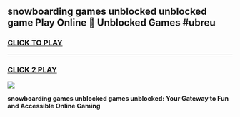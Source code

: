 
## snowboarding games unblocked unblocked game Play Online 👋 Unblocked Games #ubreu
<h3>
<a href="https://premium.freeplayer.one?title=snowboarding_games_unblocked&ref=21F">CLICK TO PLAY</a></h3>
<hr>

<h3>
<a href="https://premium.freeplayer.one?title=snowboarding_games_unblocked&ref=21F">CLICK 2 PLAY</a>
  
</h3>

<a href="https://premium.freeplayer.one?title=snowboarding_games_unblocked&ref=21F/"><img src="https://clearcache.store/games.png"></a>


**snowboarding games unblocked games unblocked: Your Gateway to Fun and Accessible Online Gaming**
